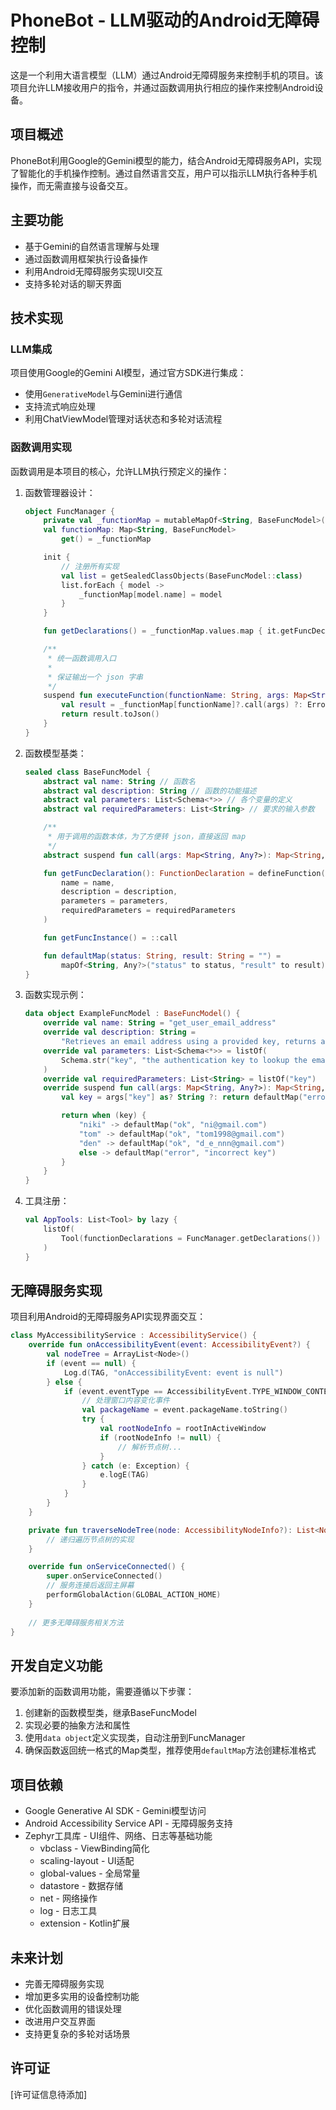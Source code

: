 # PhoneBot - LLM驱动的Android无障碍控制

这是一个利用大语言模型（LLM）通过Android无障碍服务来控制手机的项目。该项目允许LLM接收用户的指令，并通过函数调用执行相应的操作来控制Android设备。

## 项目概述

PhoneBot利用Google的Gemini模型的能力，结合Android无障碍服务API，实现了智能化的手机操作控制。通过自然语言交互，用户可以指示LLM执行各种手机操作，而无需直接与设备交互。

## 主要功能

- 基于Gemini的自然语言理解与处理
- 通过函数调用框架执行设备操作
- 利用Android无障碍服务实现UI交互
- 支持多轮对话的聊天界面

## 技术实现

### LLM集成

项目使用Google的Gemini AI模型，通过官方SDK进行集成：
- 使用`GenerativeModel`与Gemini进行通信
- 支持流式响应处理
- 利用ChatViewModel管理对话状态和多轮对话流程

### 函数调用实现

函数调用是本项目的核心，允许LLM执行预定义的操作：

1. 函数管理器设计：
   ```kotlin
   object FuncManager {
       private val _functionMap = mutableMapOf<String, BaseFuncModel>()
       val functionMap: Map<String, BaseFuncModel>
           get() = _functionMap

       init {
           // 注册所有实现
           val list = getSealedClassObjects(BaseFuncModel::class)
           list.forEach { model ->
               _functionMap[model.name] = model
           }
       }

       fun getDeclarations() = _functionMap.values.map { it.getFuncDeclaration() }

       /**
        * 统一函数调用入口
        *
        * 保证输出一个 json 字串
        */
       suspend fun executeFunction(functionName: String, args: Map<String, Any?>): String {
           val result = _functionMap[functionName]?.call(args) ?: Error(functionName)
           return result.toJson()
       }
   }
   ```

2. 函数模型基类：
   ```kotlin
   sealed class BaseFuncModel {
       abstract val name: String // 函数名
       abstract val description: String // 函数的功能描述
       abstract val parameters: List<Schema<*>> // 各个变量的定义
       abstract val requiredParameters: List<String> // 要求的输入参数

       /**
        * 用于调用的函数本体，为了方便转 json，直接返回 map
        */
       abstract suspend fun call(args: Map<String, Any?>): Map<String, Any?>

       fun getFuncDeclaration(): FunctionDeclaration = defineFunction(
           name = name,
           description = description,
           parameters = parameters,
           requiredParameters = requiredParameters
       )

       fun getFuncInstance() = ::call

       fun defaultMap(status: String, result: String = "") =
           mapOf<String, Any?>("status" to status, "result" to result)
   }
   ```

3. 函数实现示例：
   ```kotlin
   data object ExampleFuncModel : BaseFuncModel() {
       override val name: String = "get_user_email_address"
       override val description: String =
           "Retrieves an email address using a provided key, returns a JSON object with the result"
       override val parameters: List<Schema<*>> = listOf(
           Schema.str("key", "the authentication key to lookup the email"),
       )
       override val requiredParameters: List<String> = listOf("key")
       override suspend fun call(args: Map<String, Any?>): Map<String, Any?> {
           val key = args["key"] as? String ?: return defaultMap("error", "incorrect function calling")

           return when (key) {
               "niki" -> defaultMap("ok", "ni@gmail.com")
               "tom" -> defaultMap("ok", "tom1998@gmail.com")
               "den" -> defaultMap("ok", "d_e_nnn@gmail.com")
               else -> defaultMap("error", "incorrect key")
           }
       }
   }
   ```

4. 工具注册：
   ```kotlin
   val AppTools: List<Tool> by lazy {
       listOf(
           Tool(functionDeclarations = FuncManager.getDeclarations())
       )
   }
   ```

## 无障碍服务实现

项目利用Android的无障碍服务API实现界面交互：

```kotlin
class MyAccessibilityService : AccessibilityService() {
    override fun onAccessibilityEvent(event: AccessibilityEvent?) {
        val nodeTree = ArrayList<Node>()
        if (event == null) {
            Log.d(TAG, "onAccessibilityEvent: event is null")
        } else {
            if (event.eventType == AccessibilityEvent.TYPE_WINDOW_CONTENT_CHANGED) {
                // 处理窗口内容变化事件
                val packageName = event.packageName.toString()
                try {
                    val rootNodeInfo = rootInActiveWindow
                    if (rootNodeInfo != null) {
                        // 解析节点树...
                    }
                } catch (e: Exception) {
                    e.logE(TAG)
                }
            }
        }
    }

    private fun traverseNodeTree(node: AccessibilityNodeInfo?): List<Node>? {
        // 递归遍历节点树的实现
    }

    override fun onServiceConnected() {
        super.onServiceConnected()
        // 服务连接后返回主屏幕
        performGlobalAction(GLOBAL_ACTION_HOME)
    }
    
    // 更多无障碍服务相关方法
}
```

## 开发自定义功能

要添加新的函数调用功能，需要遵循以下步骤：

1. 创建新的函数模型类，继承BaseFuncModel
2. 实现必要的抽象方法和属性
3. 使用`data object`定义实现类，自动注册到FuncManager
4. 确保函数返回统一格式的Map类型，推荐使用`defaultMap`方法创建标准格式

## 项目依赖

- Google Generative AI SDK - Gemini模型访问
- Android Accessibility Service API - 无障碍服务支持
- Zephyr工具库 - UI组件、网络、日志等基础功能
  - vbclass - ViewBinding简化
  - scaling-layout - UI适配
  - global-values - 全局常量
  - datastore - 数据存储
  - net - 网络操作
  - log - 日志工具
  - extension - Kotlin扩展

## 未来计划

- 完善无障碍服务实现
- 增加更多实用的设备控制功能
- 优化函数调用的错误处理
- 改进用户交互界面
- 支持更复杂的多轮对话场景

## 许可证

[许可证信息待添加]
